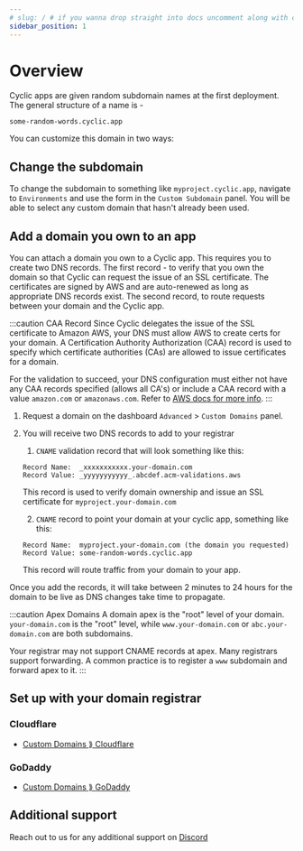 ```yaml
---
# slug: / # if you wanna drop straight into docs uncomment along with config change
sidebar_position: 1
---
```


# Overview

Cyclic apps are given random subdomain names at the first deployment. The general structure of a name is -

`some-random-words.cyclic.app`

You can customize this domain in two ways:

## Change the subdomain

To change the subdomain to something like `myproject.cyclic.app`, navigate to `Environments` and use the form in the `Custom Subdomain` panel. You will be able to select any custom domain that hasn't already been used.

## Add a domain you own to an app

You can attach a domain you own to a Cyclic app. This requires you to create two DNS records. The first record - to verify that you own the domain so that Cyclic can request the issue of an SSL certificate. The certificates are signed by AWS and are auto-renewed as long as appropriate DNS records exist. The second record, to route requests between your domain and the Cyclic app.

:::caution CAA Record
   Since Cyclic delegates the issue of the SSL certificate to Amazon AWS, your DNS must allow AWS to create certs for your domain. A Certification Authority Authorization (CAA) record is used to specify which certificate authorities (CAs) are allowed to issue certificates for a domain. 
   
   For the validation to succeed, your DNS configuration must either not have any CAA records specified (allows all CA's) or include a CAA record with a value `amazon.com` or `amazonaws.com`. Refer to [AWS docs for more info](https://docs.aws.amazon.com/acm/latest/userguide/troubleshooting-caa.html).
:::


1. Request a domain on the dashboard `Advanced` > `Custom Domains` panel.
2. You will receive two DNS records to add to your registrar
   1. `CNAME` validation record that will look something like this:
   ```
   Record Name:  _xxxxxxxxxxx.your-domain.com
   Record Value: _yyyyyyyyyyy_.abcdef.acm-validations.aws
   ```
   This record is used to verify domain ownership and issue an SSL certificate for `myproject.your-domain.com` 
   
   2. `CNAME` record to point your domain at your cyclic app, something like this:
   ```
   Record Name:  myproject.your-domain.com (the domain you requested) 
   Record Value: some-random-words.cyclic.app
   ```
   This record will route traffic from your domain to your app.

Once you add the records, it will take between 2 minutes to 24 hours for the domain to be live as DNS changes take time to propagate.

:::caution Apex Domains
A domain apex is the "root" level of your domain. `your-domain.com` is the "root" level, while `www.your-domain.com` or `abc.your-domain.com` are both subdomains.

Your registrar may not support CNAME records at apex.
Many registrars support forwarding. A common practice is to register a `www` subdomain and forward apex to it.
:::



## Set up with your domain registrar
### Cloudflare
- [Custom Domains ⟫ Cloudflare](/how-to/custom-domains/cloudflare)
### GoDaddy
- [Custom Domains ⟫ GoDaddy](/how-to/custom-domains/godaddy)

## Additional support 
Reach out to us for any additional support on  [<i className="fab fa-discord"></i>  Discord](https://discord.cyclic.sh/support)
